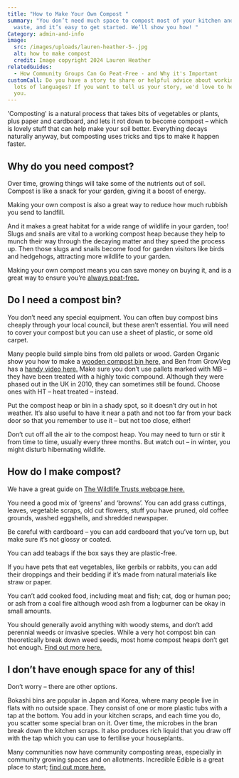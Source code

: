 ```yaml
---
title: "How to Make Your Own Compost "
summary: "You don’t need much space to compost most of your kitchen and garden
  waste, and it’s easy to get started. We’ll show you how! "
Category: admin-and-info
image:
  src: /images/uploads/lauren-heather-5-.jpg
  alt: how to make compost
  credit: Image copyright 2024 Lauren Heather
relatedGuides:
  - How Community Groups Can Go Peat-Free - and Why it's Important
customCall: Do you have a story to share or helpful advice about working with
  lots of languages? If you want to tell us your story, we'd love to hear from
  you.
---
```

'Composting' is a natural process that takes bits of vegetables or plants, plus paper and cardboard, and lets it rot down to become compost – which is lovely stuff that can help make your soil better. Everything decays naturally anyway, but composting uses tricks and tips to make it happen faster. 

## Why do you need compost?

Over time, growing things will take some of the nutrients out of soil. Compost is like a snack for your garden, giving it a boost of energy. 

Making your own compost is also a great way to reduce how much rubbish you send to landfill. 

And it makes a great habitat for a wide range of wildlife in your garden, too! Slugs and snails are vital to a working compost heap because they help to munch their way through the decaying matter and they speed the process up. Then those slugs and snails become food for garden visitors like birds and hedgehogs, attracting more wildlife to your garden.  

Making your own compost means you can save money on buying it, and is a great way to ensure you’re [always peat-free.](https://nextdoornaturehub.org.uk/guides/how-community-groups-can-go-peat-free-and-why-its-important) 

## Do I need a compost bin?

You don’t need any special equipment. You can often buy compost bins cheaply through your local council, but these aren’t essential. You will need to cover your compost but you can use a sheet of plastic, or some old carpet.  

Many people build simple bins from old pallets or wood. Garden Organic show you how to make a [wooden compost bin here,](https://www.gardenorganic.org.uk/expert-advice/garden-management/composting/homemade-compost-bins) and Ben from GrowVeg has a [handy video here.](https://www.youtube.com/watch?v=fW_DVNUt7ms) Make sure you don’t use pallets marked with MB – they have been treated with a highly toxic compound. Although they were phased out in the UK in 2010, they can sometimes still be found. Choose ones with HT – heat treated – instead. 

Put the compost heap or bin in a shady spot, so it doesn’t dry out in hot weather. It’s also useful to have it near a path and not too far from your back door so that you remember to use it – but not too close, either! 

Don’t cut off all the air to the compost heap. You may need to turn or stir it from time to time, usually every three months. But watch out – in winter, you might disturb hibernating wildlife. 

## How do I make compost?

We have a great guide on [The Wildlife Trusts webpage here.](https://www.wildlifetrusts.org/actions/how-compost-your-waste) 

You need a good mix of ‘greens’ and ‘browns’. You can add grass cuttings, leaves, vegetable scraps, old cut flowers, stuff you have pruned, old coffee grounds, washed eggshells, and shredded newspaper. 

Be careful with cardboard – you can add cardboard that you’ve torn up, but make sure it’s not glossy or coated. 

You can add teabags if the box says they are plastic-free. 

If you have pets that eat vegetables, like gerbils or rabbits, you can add their droppings and their bedding if it’s made from natural materials like straw or paper. 

You can’t add cooked food, including meat and fish; cat, dog or human poo; or ash from a coal fire although wood ash from a logburner can be okay in small amounts.  

You should generally avoid anything with woody stems, and don’t add perennial weeds or invasive species. While a very hot compost bin can theoretically break down weed seeds, most home compost heaps don’t get hot enough. [Find out more here.](https://laidbackgardener.blog/2018/08/26/how-to-kill-weed-seeds-in-compost/) 

## I don’t have enough space for any of this!

Don’t worry – there are other options. 

Bokashi bins are popular in Japan and Korea, where many people live in flats with no outside space. They consist of one or more plastic tubs with a tap at the bottom. You add in your kitchen scraps, and each time you do, you scatter some special bran on it. Over time, the microbes in the bran break down the kitchen scraps. It also produces rich liquid that you draw off with the tap which you can use to fertilise your houseplants.  

Many communities now have community composting areas, especially in community growing spaces and on allotments. Incredible Edible is a great place to start; [find out more here.](https://www.incredibleedible.org.uk/)